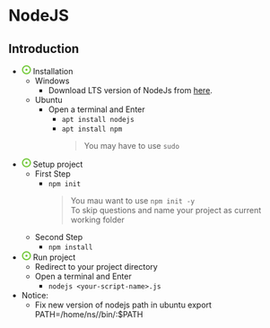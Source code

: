 # NodeJS
## Introduction
- ![](../../../-/1.png) Installation
    - Windows
        - Download LTS version of NodeJs from [here](https://nodejs.org/en/).
    - Ubuntu
        - Open a terminal and Enter
            - `apt install nodejs`
            - `apt install npm`
                > You may have to use `sudo`
- ![](../../../-/1.png) Setup project
    - First Step
        - `npm init`
            > You mau want to use `npm init -y`  
            > To skip questions and name your project as current working folder
    - Second Step
        - `npm install`
- ![](../../../-/1.png) Run project
    - Redirect to your project directory
    - Open a terminal and Enter
        - `nodejs <your-script-name>.js`
- Notice:
    - Fix new version of nodejs path in ubuntu
        export PATH=/home/ns/<node folder>/bin/:$PATH
